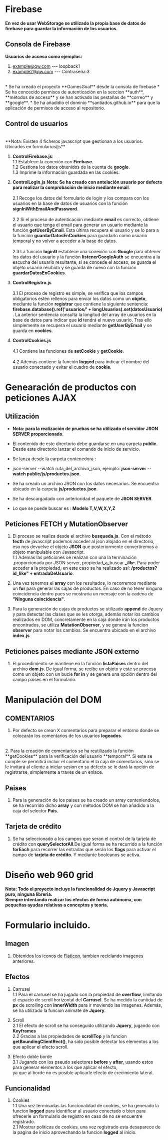 
# Firebase

**En vez de usar WebStorage se utilizado la propia base de datos de firebase para guardar la información de los usuarios**.

## Consola de Firebase

**Usuarios de acceso como ejemplos:**
1. example@qw.com --- loopback1
2. example2@qw.com --- Contraseña:3
<br>
* Se ha creado el proyecto **GamesGoal** desde la consola de firebase
* Se ha concecido permisos de autenticación en la seccion **auth**, **métodos de acceso** y se han activado las pestañas de **correo** y **google**.
* Se ha añadidio el dominio **santiados.github.io** para que la aplicación de permisos de acceso al repositorio.

## Control de usuarios
<br>
**Nota: Existen 4 ficheros javascript que gestionan a los usuarios. Ubicados en formularios/js**

1. **ControlFirebase.js**: 
<br> 1.1 Establece la conexión con **Firebase**.
<br> 1.2 Gestiona los datos obtenidos de la cuenta de **google**.
<br> 1.3 Imprime la información guardada en las cookies.

2. **ControlLogin.js**
**Nota: Se ha creado con antelación usuario por defecto para realizar la comprobación de inicio mediante email**.
<br><br> 2.1 Recoge los datos del formulario de login y los compara con los usuarios en la base de datos de usuarios con la función **signInWithEmailAndPassword**.
<br><br> 2.2 Si el proceso de autenticación mediante **email** es correcto, obtiene el usuario que tenga el email para generar un usuario mediante la función **getUserByEmail**. Esta última recupera el usuario y se lo para a la función **guardarDatosEnCookies** para guardarlo como usuario temporal y no volver a acceder a la base de datos.
<br><br> 2.3 La función **loginG** establece una conexión con **Google** para obtener los datos del usuario y la función **listenerGoogleAuth** se encuentra a la escucha del usuario resultante, si se concede el acceso, se guarda el objeto usuario recibido y se guarda de nuevo con la función **guardarDatosEnCookies**.

3. **ControlRegistro.js**
<br><br> 3.1 El proceso de registro es simple, se verifica que los campos obligatorios estén rellenos para enviar los datos como un **objeto**, mediante la función **registrar** que contiene la siguiente sentencia: **firebase.database().ref('usuarios/' + longUsuarios).set(datosUsuario)** .
La anterior sentencia consulta la longitud del array de usuarios en la base de datos para indicar que **id** tendrá el nuevo usuario. Tras ello simplemente se recupera el usuario mediante **getUserByEmail** y se guarda en **cookies**.

4. **ControlCookies.js** 
<br><br> 4.1 Contiene las funciones de **setCookie** y **getCookie**.
<br><br> 4.2 Ademas contiene la función **logged** para indicar el nombre del usuario conectado y evitar el cuadro de **cookie**.




# Genearación de productos con peticiones AJAX
	
## Utilización
* **Nota: para la realización de pruebas se ha utilizado el servidor JSON SERVER proporcionado**.
* El contenido de este directorio debe guardarse en una carpeta **public**. Desde este directorio lanzar el comando de inicio de servicio.

* Se lanza desde la carpeta contenedora :

* json-server --watch ruta_del_archivo_json, ejemplo: **json-server --watch public/js/productos.json**.

* Se ha creado un archivo JSON con los datos necesarios. Se encuentra ubicado en la carpeta **js/productos.json**.

* Se ha descargadado con anterioridad el paquete de **JSON SERVER**.

* Lo que se puede buscar es : **Modelo  T,V,W,X,Y,Z**



## Peticiones FETCH y MutationObserver
1. El proceso se realiza desde el archivo **busqueda.js**. Con el método **fecth** de javascript podemos acceder al json alojado en el directorio, eso nos devuelve el objeto **JSON** que posteriormente convertiremos a objeto manipulable con Javascript.
<br> 1.1 Además las peticiones se realizan con una la terminación ,proporcionada por JSON server, propiedad_a_buscar ***_like***. Para poder acceder a la propiedad, en este caso se ha realizado así: **/productos?id_like" + entradaDeUsuario**.

2. Una vez tenemos el **array** con los resultados, lo recorremos mediante un **for** para generar las cajas de productos. En caso de no tener ninguna coincidencia dentro pues se mostraria un mensaje con la cadena de **"Ninguna coincidencia"**.

3. Para la generación de cajas de productos se utilizado **append** de Jquery y para detectar las clases que se les otorga, además notar los cambios realizados en DOM, concretamente en la caja donde irán los productos encontrados, 
se utiliza **MutationObserver**, y se genera la funcion **observer** para notar los cambios. Se encuentra ubicado en el archivo **index.js**


## Peticiones paises mediante JSON externo
1. El procedimiento se mantiene en la función **listaPaises** dentro del archivo **dom.js**. De igual forma, se recibe un objeto y este se procesa como un objeto con un bucle **for in** y se genera una opción dentro del campo países en el formulario.




# Manipulación del DOM

## COMENTARIOS
 1. Por defecto se crean X comentarios para preparar el entorno donde se colocarán los comentarios de los usuarios **logeados**.
 <br>
 2. Para la creación de comentarios se ha reutilizado la función **getCookies** para la verificación del usuario **temporal**.
 	Si este se cumple se permitirá incluir el comentario el la caja de comentarios, sino se le invitará al cliente a iniciar sesion
 	en su defecto se le dará la opción de registrarse, simplemente a traves de un enlace.

## Paises
 1. Para la generación de los paises se ha creado un array conteniendolos, se ha recorrido dicho **array** y con métodos DOM se han añadido
 	a la caja del selector **Pais**.

## Tarjeta de crédito
 1. Se ha seleccionado a los campos que seran el control de la tarjeta de crédito con **querySelectorAll**.De igual forma se ha recurrido a la 
    función **forEach** para recorrer las entradas que serán los **flags** para activar el campo de **tarjeta de crédito**. Y mediante booleanos se activa.


# Diseño web 960 grid

**Nota: Todo el proyecto incluye la funcionalidad de Jquery y Javascript puro, ninguna libreria.<br>
		 Siempre intentando realizar los efectos de forma autónoma, con pequeñas ayudas relativas a conceptos y teoria.**

# Formulario incluido.


## Imagen
 1. Obtenidos los iconos de [Flaticon](https://www.flaticon.es/), tambien reciclando imagenes anteriores.

## Efectos 

 1. Carrusel
 <br> 1.1 Para el carrusel se ha jugado con la propiedad de **overflow**, limitando el espacio de scroll horizontal del **Carrusel**.
 	      Se ha medido la cantidad de **px** de scrolling  con **innerWidth** para ir moviendo las imagenes.
 		  Además, se ha utilizado la funcion animate de **Jquery**.

 2. Scroll
 <br> 2.1 El efecto de scroll se ha conseguido utilizando **Jquery**, jugando con **Keyframes**
 <br> 2.2 Gracias a las propiedades de **scrollTop** y la funcion **getBoundingClientRect()**, ha sido posible detectar 
      los elementos a los que aplicar el efecto scroll.

 3. Efecto doble borde 
 <br> 3.1 Jugando con los pseudo selectores **before** y **after**, usando estos para generar elementos a los que aplicar el efecto, <br>
 		  ya que al borde no es posible aplicarle efecto de crecimiento lateral.
	
## Funcionalidad
 1. Cookies 
 <br> 1.1 Una vez terminadas las funcionalidad de cookies, se ha generado la funcion **logged** para identificar al usuario conectado o bien 
      para ofrecerle un formulario de registro en caso de no se encuentre registrado.
 <br> 2.1 Mostrar politicas de cookies, una vez registrado esta desaparece de la pagina de inicio aprovechando la funcion **logged** al inicio.

